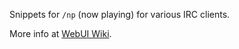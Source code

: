 Snippets for `/np` (now playing) for various IRC clients.

More info at [WebUI Wiki](https://trac.mpc-hc.org/wiki/WebUI).
